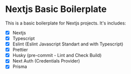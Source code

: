 # Nextjs Basic Boilerplate

This is a basic boilerplate for Nextjs projects. It's includes:

- [x] Nextjs
- [x] Typescript
- [x] Eslint (Eslint Javascript Standart and with Typescript)
- [x] Prettier
- [x] Husky (pre-commit - Lint and Check Build)
- [x] Next Auth (Credentials Provider)
- [x] Prisma
